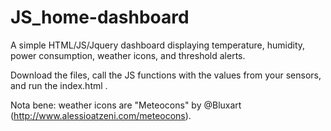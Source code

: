# JS_home-dashboard
A simple HTML/JS/Jquery dashboard displaying temperature, humidity, power consumption, weather icons, and threshold alerts.

Download the files, call the JS functions with the values from your sensors, and run the index.html .

Nota bene: weather icons are "Meteocons" by @Bluxart (http://www.alessioatzeni.com/meteocons).
